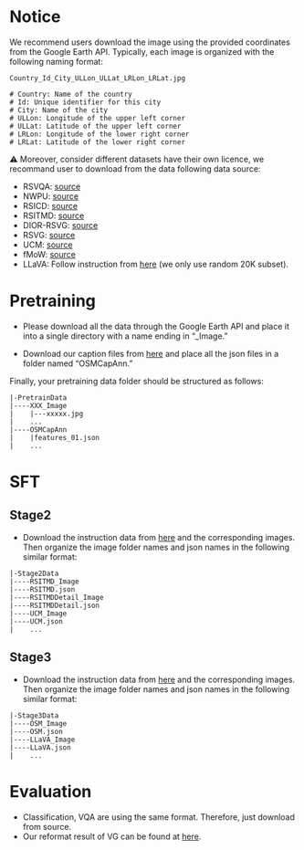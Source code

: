 # Notice
We recommend users download the image using the provided coordinates from the Google Earth API. Typically, each image is organized with the following naming format:

```
Country_Id_City_ULLon_ULLat_LRLon_LRLat.jpg

# Country: Name of the country
# Id: Unique identifier for this city
# City: Name of the city
# ULLon: Longitude of the upper left corner
# ULLat: Latitude of the upper left corner
# LRLon: Longitude of the lower right corner
# LRLat: Latitude of the lower right corner

```

⚠️ Moreover, consider different datasets have their own licence, we recommand user to download from the data following data source:
+ RSVQA: [source](https://rsvqa.sylvainlobry.com/)
+ NWPU: [source](https://huggingface.co/datasets/timm/resisc45)
+ RSICD: [source](https://github.com/201528014227051/RSICD_optimal?tab=readme-ov-file)
+ RSITMD: [source](https://drive.google.com/file/d/1NJY86TAAUd8BVs7hyteImv8I2_Lh95W6/view)
+ DIOR-RSVG: [source](https://drive.google.com/drive/folders/1hTqtYsC6B-m4ED2ewx5oKuYZV13EoJp_)
+ RSVG: [source](https://drive.google.com/file/d/1kgnmVC6FVKdxCwaoG77sOfkaIHS_XiFt/view)
+ UCM: [source](http://weegee.vision.ucmerced.edu/datasets/landuse.html)
+ fMoW: [source](https://github.com/fMoW/dataset)
+ LLaVA: Follow instruction from [here](https://github.com/haotian-liu/LLaVA/blob/main/README.md#visual-instruction-tuning) (we only use random 20K subset).


# Pretraining
+ 	Please download all the data through the Google Earth API and place it into a single directory with a name ending in “_Image.”

+ Download our caption files from [here](https://huggingface.co/datasets/PumpkinCat/LHRS_Data/tree/main/Stage1) and place all the json files in a folder named “OSMCapAnn.”

Finally, your pretraining data folder should be structured as follows:
```
|-PretrainData
|----XXX_Image
|    |---xxxxx.jpg
|    ...
|----OSMCapAnn
|    |features_01.json
|    ...
```

# SFT
## Stage2
+ Download the instruction data from [here](https://huggingface.co/datasets/PumpkinCat/LHRS_Data/tree/main/Stage2) and the corresponding images. Then organize the image folder names and json names in the following similar format:

```
|-Stage2Data
|----RSITMD_Image
|----RSITMD.json
|----RSITMDDetail_Image
|----RSITMDDetail.json
|----UCM_Image
|----UCM.json
|    ...
```

## Stage3
+ Download the instruction data from [here](https://huggingface.co/datasets/PumpkinCat/LHRS_Data/tree/main/Stage3) and the corresponding images. Then organize the image folder names and json names in the following similar format:

```
|-Stage3Data
|----OSM_Image
|----OSM.json
|----LLaVA_Image
|----LLaVA.json
|    ...
```

# Evaluation
+ Classification, VQA are using the same format. Therefore, just download from source.
+ Our reformat result of VG can be found at [here](https://huggingface.co/datasets/PumpkinCat/LHRS_Data).


